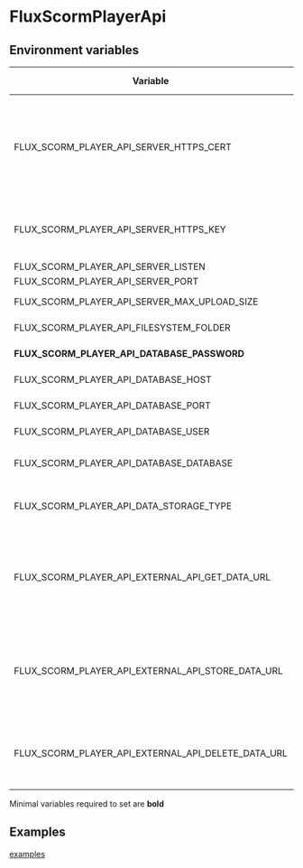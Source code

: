 # FluxScormPlayerApi

## Environment variables

| Variable | Description | Default value |
| -------- | ----------- | ------------- |
| FLUX_SCORM_PLAYER_API_SERVER_HTTPS_CERT | Path to HTTPS certificate file<br>Set this will enable listen on HTTPS<br>Should be on a volume | - |
| FLUX_SCORM_PLAYER_API_SERVER_HTTPS_KEY | Path to HTTPS key file<br>Should be on a volume | - |
| FLUX_SCORM_PLAYER_API_SERVER_LISTEN | Listen IP | 0.0.0.0 |
| FLUX_SCORM_PLAYER_API_SERVER_PORT | Listen port | 9501 |
| FLUX_SCORM_PLAYER_API_SERVER_MAX_UPLOAD_SIZE | Maximal file upload size | 104857600 |
| FLUX_SCORM_PLAYER_API_FILESYSTEM_FOLDER | Scorm directory | /scorm |
| **FLUX_SCORM_PLAYER_API_DATABASE_PASSWORD** | MongoDB password | - |
| FLUX_SCORM_PLAYER_API_DATABASE_HOST | MongoDB host | scorm-player-db |
| FLUX_SCORM_PLAYER_API_DATABASE_PORT | MongoDB port | 27017 |
| FLUX_SCORM_PLAYER_API_DATABASE_USER | MongoDB user name | scorm-player |
| FLUX_SCORM_PLAYER_API_DATABASE_DATABASE | MongoDB database name | scorm-player |
| FLUX_SCORM_PLAYER_API_DATA_STORAGE_TYPE | Data storage type<br>database or external_api | database |
| FLUX_SCORM_PLAYER_API_EXTERNAL_API_GET_DATA_URL | External api data storage get url<br>You can use {scorm_id} and {user_id} placeholders | - |
| FLUX_SCORM_PLAYER_API_EXTERNAL_API_STORE_DATA_URL | External api data storage store url<br>You can use {scorm_id} and {user_id} placeholders | - |
| FLUX_SCORM_PLAYER_API_EXTERNAL_API_DELETE_DATA_URL | External api data storage delete url<br>You can use {scorm_id} placeholder | - |

Minimal variables required to set are **bold**

## Examples

[examples](examples)
